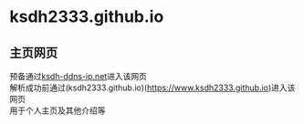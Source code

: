 # ksdh2333.github.io
## 主页网页
预备通过[ksdh-ddns-ip.net](https://www.ksdh.ddns-ip.net)进入该网页<br />
解析成功前通过(ksdh2333.github.io)(https://www.ksdh2333.github.io)进入该网页<br />
用于个人主页及其他介绍等
